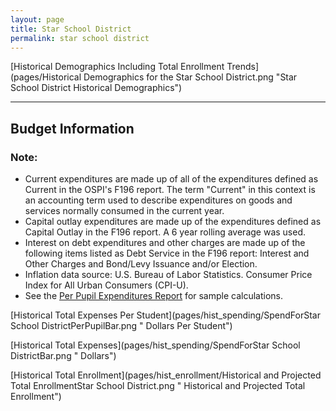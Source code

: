 ```yaml
---
layout: page
title: Star School District
permalink: star school district
---
```



[Historical Demographics Including Total Enrollment Trends](pages/Historical Demographics for the Star School District.png "Star School District Historical Demographics")

___

## Budget Information
### Note:
- Current expenditures are made up of all of the expenditures defined as Current in the OSPI's F196 report. The term "Current" in this context is an accounting term used to describe expenditures on goods and services normally consumed in the current year.
- Capital outlay expenditures are made up of the expenditures defined as Capital Outlay in the F196 report. A 6 year rolling average was used.
- Interest on debt expenditures and other charges are made up of the following items listed as Debt Service in the F196 report: Interest and Other Charges and Bond/Levy Issuance and/or Election.
- Inflation data source: U.S. Bureau of Labor Statistics. Consumer Price Index for All Urban Consumers (CPI-U).
- See the [Per Pupil Expenditures Report](report_expenditures) for sample calculations.

[Historical Total Expenses Per Student](pages/hist_spending/SpendForStar School DistrictPerPupilBar.png " Dollars Per Student")

[Historical Total Expenses](pages/hist_spending/SpendForStar School DistrictBar.png " Dollars")

[Historical Total Enrollment](pages/hist_enrollment/Historical and Projected Total EnrollmentStar School District.png " Historical and Projected Total Enrollment")

